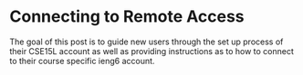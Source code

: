 # Connecting to Remote Access
The goal of this post is to guide new users through the set up process of their CSE15L account as well as providing instructions as to how to connect to their course specific ieng6 account.
